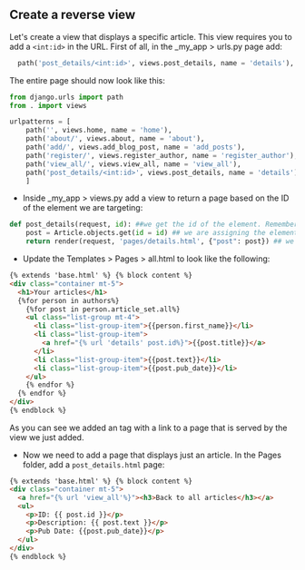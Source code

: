 ## Create a reverse view

Let's create a view that displays a specific article. This view requires you to add a `<int:id>` in the URL. First of all, in the _my_app > urls.py page add:

```python
  path('post_details/<int:id>', views.post_details, name = 'details'),
```

The entire page should now look like this:

```python
from django.urls import path
from . import views

urlpatterns = [
    path('', views.home, name = 'home'),
    path('about/', views.about, name = 'about'),
    path('add/', views.add_blog_post, name = 'add_posts'),
    path('register/', views.register_author, name = 'register_author'),
    path('view_all/', views.view_all, name = 'view_all'),
    path('post_details/<int:id>', views.post_details, name = 'details'),
    ]
```

- Inside _my_app > views.py add a view to return a page based on the ID of the element we are targeting:

```python
def post_details(request, id): ##we get the id of the element. Remember, all elements are created with an ID in the database.
    post = Article.objects.get(id = id) ## we are assigning the element to a variable
    return render(request, 'pages/details.html', {"post": post}) ## we are passing the context to the page
```

- Update the Templates > Pages > all.html to look like the following:

```html
{% extends 'base.html' %} {% block content %}
<div class="container mt-5">
  <h1>Your articles</h1>
  {%for person in authors%} 
    {%for post in person.article_set.all%}
    <ul class="list-group mt-4">
      <li class="list-group-item">{{person.first_name}}</li>
      <li class="list-group-item">
        <a href="{% url 'details' post.id%}">{{post.title}}</a>
      </li>
      <li class="list-group-item">{{post.text}}</li>
      <li class="list-group-item">{{post.pub_date}}</li>
    </ul>
    {% endfor %} 
  {% endfor %}
</div>
{% endblock %}

```

As you can see we added an <a> tag with a link to a page that is served by the view we just added.

- Now we need to add a page that displays just an article. In the Pages folder, add a `post_details.html` page:

```html
{% extends 'base.html' %} {% block content %}
<div class="container mt-5">
  <a href="{% url 'view_all'%}"><h3>Back to all articles</h3></a>
  <ul>
    <p>ID: {{ post.id }}</p>
    <p>Description: {{ post.text }}</p>
    <p>Pub Date: {{post.pub_date}}</p>
  </ul>
</div>
{% endblock %}

```